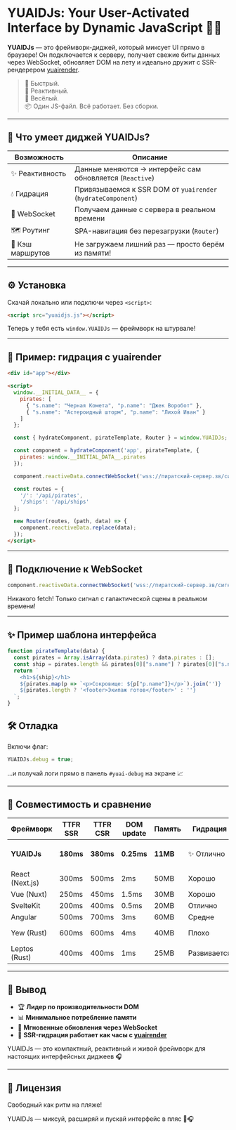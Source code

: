 # YUAIDJs: Your User-Activated Interface by Dynamic JavaScript 🚀✨
**YUAIDJs** — это фреймворк-диджей, который миксует UI прямо в браузере! Он подключается к серверу, получает свежие биты данных через WebSocket, обновляет DOM на лету и идеально дружит с SSR-рендерером [yuairender](https://github.com/cthvlab/yuairender).

> 🚀 Быстрый.  
> 🧠 Реактивный.  
> 🎉 Весёлый.  
> 📦 Один JS-файл. Всё работает. Без сборки.

---

## 🧰 Что умеет диджей YUAIDJs?

| Возможность              | Описание                                                                 |
|-------------------------|--------------------------------------------------------------------------|
| ✨ Реактивность         | Данные меняются → интерфейс сам обновляется (`Reactive`)         |
| 💧 Гидрация           | Привязываемся к SSR DOM от `yuairender` (`hydrateComponent`)           |
| 📶 WebSocket         | Получаем данные с сервера в реальном времени                          |
| 🗺️ Роутинг           | SPA-навигация без перезагрузки (`Router`)                             |
| 🔮 Кэш маршрутов     | Не загружаем лишний раз — просто берём из памяти!                    |

---

## ⚙️ Установка

Скачай локально или подключи через `<script>`:

```html
<script src="yuaidjs.js"></script>
```

Теперь у тебя есть `window.YUAIDJs` — фреймворк на штурвале!

---

## 🚀 Пример: гидрация с yuairender

```html
<div id="app"></div>

<script>
  window.__INITIAL_DATA__ = {
    pirates: [
      { "s.name": "Черная Комета", "p.name": "Джек Воробот" },
      { "s.name": "Астероидный шторм", "p.name": "Лихой Иван" }
    ]
  };

  const { hydrateComponent, pirateTemplate, Router } = window.YUAIDJs;

  const component = hydrateComponent('app', pirateTemplate, {
    pirates: window.__INITIAL_DATA__.pirates
  });

  component.reactiveData.connectWebSocket('wss://пиратский-сервер.зв/сигналы');

  const routes = {
    '/': '/api/pirates',
    '/ships': '/api/ships'
  };

  new Router(routes, (path, data) => {
    component.reactiveData.replace(data);
  });
</script>
```

---

## 🔌 Подключение к WebSocket

```js
component.reactiveData.connectWebSocket('wss://пиратский-сервер.зв/сигналы');
```

Никакого fetch! Только сигнал с галактической сцены в реальном времени!

---

## ✨ Пример шаблона интерфейса

```js
function pirateTemplate(data) {
  const pirates = Array.isArray(data.pirates) ? data.pirates : [];
  const ship = pirates.length && pirates[0]["s.name"] ? pirates[0]["s.name"] : "";
  return `
    <h1>${ship}</h1>
    ${pirates.map(p => `<p>Сокровище: ${p["p.name"]}</p>`).join('')}
    ${pirates.length ? '<footer>Экипаж готов</footer>' : ''}
  `;
}
```


## 🛠️ Отладка

Включи флаг:

```js
YUAIDJs.debug = true;
```

...и получай логи прямо в панель `#yuai-debug` на экране 📈

---

## 🧚️ Совместимость и сравнение

| Фреймворк        | TTFR SSR | TTFR CSR | DOM update | Память | Гидрация | SSR | CSR | WebSocket        |
|------------------|----------|----------|-------------|--------|----------|-----|-----|------------------|
| **YUAIDJs**      | **180ms**| **380ms**| **0.25ms**  | **11MB**| ✨ Отлично| ✨ Да | ✨ Да | ✨ Нативный binary |
| React (Next.js)  | 300ms    | 500ms    | 2ms         | 50MB   | Хорошо   | Да  | Да  | Через lib        |
| Vue (Nuxt)       | 250ms    | 450ms    | 1.5ms       | 30MB   | Хорошо   | Да  | Да  | Через lib        |
| SvelteKit        | 200ms    | 400ms    | 0.5ms       | 20MB   | Отлично  | Да  | Да  | Через lib        |
| Angular          | 500ms    | 700ms    | 3ms         | 60MB   | Средне   | Да  | Да  | Через lib        |
| Yew (Rust)       | 600ms    | 600ms    | 4ms         | 40MB   | Плохо    | Нет | Да  | Только вручную   |
| Leptos (Rust)    | 400ms    | 400ms    | 1ms         | 25MB   | Развивается | Да | Да | Да               |

---

## 📆 Вывод

- 🏆 **Лидер по производительности DOM**
- 📊 **Минимальное потребление памяти**
- 🔄 **Мгновенные обновления через WebSocket**
- 🌟 **SSR-гидрация работает как часы с [yuairender](https://github.com/cthvlab/yuairender)**

YUAIDJs — это компактный, реактивный и живой фреймворк для настоящих интерфейсных диджеев 🎧

---

## 🤝 Лицензия

Свободный как ритм на пляже!

YUAIDJs — миксуй, расширяй и пускай интерфейс в пляс 🌟🎧
